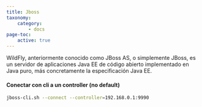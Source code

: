 ```yaml
---
title: Jboss
taxonomy:
    category:
        - docs
page-toc:
    active: true
---
```


WildFly, anteriormente conocido como JBoss AS, o simplemente JBoss, es un servidor de aplicaciones Java EE de código abierto implementado en Java puro, más concretamente la especificación Java EE.

#### Conectar con cli a un controller (no default)
```bash
jboss-cli.sh --connect --controller=192.168.0.1:9990
```